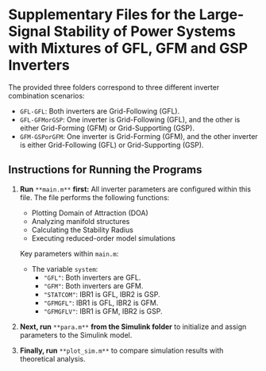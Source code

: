 # Supplementary Files for the Large-Signal Stability of Power Systems with Mixtures of GFL, GFM and GSP Inverters
The provided three folders correspond to three different inverter combination scenarios:

- `GFL-GFL`: Both inverters are Grid-Following (GFL).
- `GFL-GFMorGSP`: One inverter is Grid-Following (GFL), and the other is either Grid-Forming (GFM) or Grid-Supporting (GSP).
- `GFM-GSPorGFM`: One inverter is Grid-Forming (GFM), and the other inverter is either Grid-Following (GFL) or Grid-Supporting (GSP).

## Instructions for Running the Programs

1. **Run** `**main.m**` **first:**
   All inverter parameters are configured within this file. The file performs the following functions:

   - Plotting Domain of Attraction (DOA)
   - Analyzing manifold structures
   - Calculating the Stability Radius
   - Executing reduced-order model simulations

   Key parameters within `main.m`:

   - The variable `system`:
     - `"GFL"`: Both inverters are GFL.
     - `"GFM"`: Both inverters are GFM.
     - `"STATCOM"`: IBR1 is GFL, IBR2 is GSP.
     - `"GFMGFL"`: IBR1 is GFL, IBR2 is GFM.
     - `"GFMGFLV"`: IBR1 is GFM, IBR2 is GSP.

2. **Next, run** `**para.m**` **from the Simulink folder** to initialize and assign parameters to the Simulink model.

3. **Finally, run** `**plot_sim.m**` to compare simulation results with theoretical analysis.

